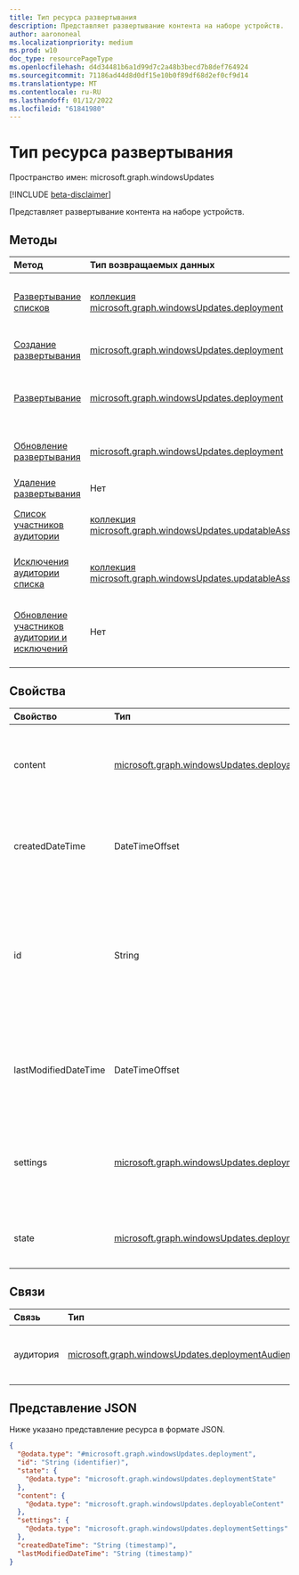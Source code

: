 ```yaml
---
title: Тип ресурса развертывания
description: Представляет развертывание контента на наборе устройств.
author: aarononeal
ms.localizationpriority: medium
ms.prod: w10
doc_type: resourcePageType
ms.openlocfilehash: d4d34481b6a1d99d7c2a48b3becd7b8def764924
ms.sourcegitcommit: 71186ad44d8d0df15e10b0f89df68d2ef0cf9d14
ms.translationtype: MT
ms.contentlocale: ru-RU
ms.lasthandoff: 01/12/2022
ms.locfileid: "61841980"
---
```

# <a name="deployment-resource-type"></a>Тип ресурса развертывания

Пространство имен: microsoft.graph.windowsUpdates

[!INCLUDE [beta-disclaimer](../../includes/beta-disclaimer.md)]

Представляет развертывание контента на наборе устройств.

## <a name="methods"></a>Методы
|Метод|Тип возвращаемых данных|Описание|
|:---|:---|:---|
|[Развертывание списков](../api/windowsupdates-updates-list-deployments.md)|[коллекция microsoft.graph.windowsUpdates.deployment](../resources/windowsupdates-deployment.md)|Получите список объектов [развертывания](../resources/windowsupdates-deployment.md) и их свойств.|
|[Создание развертывания](../api/windowsupdates-updates-post-deployments.md)|[microsoft.graph.windowsUpdates.deployment](../resources/windowsupdates-deployment.md)|Создание нового [объекта развертывания.](../resources/windowsupdates-deployment.md)|
|[Развертывание](../api/windowsupdates-deployment-get.md)|[microsoft.graph.windowsUpdates.deployment](../resources/windowsupdates-deployment.md)|Ознакомьтесь с свойствами и отношениями объекта [развертывания.](../resources/windowsupdates-deployment.md)|
|[Обновление развертывания](../api/windowsupdates-deployment-update.md)|[microsoft.graph.windowsUpdates.deployment](../resources/windowsupdates-deployment.md)|Обновление свойств объекта [развертывания.](../resources/windowsupdates-deployment.md)|
|[Удаление развертывания](../api/windowsupdates-deployment-delete.md)|Нет|Удаляет объект [развертывания.](../resources/windowsupdates-deployment.md)|
|[Список участников аудитории](../api/windowsupdates-deploymentaudience-list-members.md)|[коллекция microsoft.graph.windowsUpdates.updatableAsset](../resources/windowsupdates-updatableasset.md)|Список участников аудитории развертывания.|
|[Исключения аудитории списка](../api/windowsupdates-deploymentaudience-list-exclusions.md)|[коллекция microsoft.graph.windowsUpdates.updatableAsset](../resources/windowsupdates-updatableasset.md)|Список исключений из аудитории развертывания.|
|[Обновление участников аудитории и исключений](../api/windowsupdates-deploymentaudience-updateaudience.md)|Нет|Добавление или удаление участников и исключений из аудитории развертывания.|

## <a name="properties"></a>Свойства
|Свойство|Тип|Описание|
|:---|:---|:---|
|content|[microsoft.graph.windowsUpdates.deployableContent](../resources/windowsupdates-deployablecontent.md)|Указывает, какой контент развернуть. Невозможно изменить. Возвращается по умолчанию.|
|createdDateTime|DateTimeOffset|Дата и время создания развертывания. Возвращается по умолчанию. Только для чтения.|
|id|String|Уникальный идентификатор для развертывания. Возвращается по умолчанию. Ключ. Значение null не допускается. Только для чтения.|
|lastModifiedDateTime|DateTimeOffset|Дата и время последнего изменения развертывания. Возвращается по умолчанию. Только для чтения.|
|settings|[microsoft.graph.windowsUpdates.deploymentSettings](../resources/windowsupdates-deploymentsettings.md)|Параметры конкретного развертывания, регулирующих развертывание **контента.** Возвращается по умолчанию.|
|state|[microsoft.graph.windowsUpdates.deploymentState](../resources/windowsupdates-deploymentstate.md)|Состояние выполнения развертывания. Возвращается по умолчанию.|

## <a name="relationships"></a>Связи
|Связь|Тип|Описание|
|:---|:---|:---|
|аудитория|[microsoft.graph.windowsUpdates.deploymentAudience](../resources/windowsupdates-deploymentaudience.md)|Указывает аудиторию, к которой развернут контент.|

## <a name="json-representation"></a>Представление JSON
Ниже указано представление ресурса в формате JSON.
<!-- {
  "blockType": "resource",
  "keyProperty": "id",
  "@odata.type": "microsoft.graph.windowsUpdates.deployment",
  "openType": false
}
-->
``` json
{
  "@odata.type": "#microsoft.graph.windowsUpdates.deployment",
  "id": "String (identifier)",
  "state": {
    "@odata.type": "microsoft.graph.windowsUpdates.deploymentState"
  },
  "content": {
    "@odata.type": "microsoft.graph.windowsUpdates.deployableContent"
  },
  "settings": {
    "@odata.type": "microsoft.graph.windowsUpdates.deploymentSettings"
  },
  "createdDateTime": "String (timestamp)",
  "lastModifiedDateTime": "String (timestamp)"
}
```

